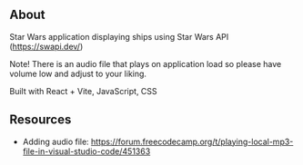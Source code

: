 ## About

Star Wars application displaying ships using Star Wars API (https://swapi.dev/)

Note! There is an audio file that plays on application load so please have volume low and adjust to your liking.

Built with React + Vite, JavaScript, CSS

## Resources

- Adding audio file: https://forum.freecodecamp.org/t/playing-local-mp3-file-in-visual-studio-code/451363
